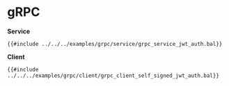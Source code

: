 # gRPC

**Service**

```ballerina
{{#include ../../../examples/grpc/service/grpc_service_jwt_auth.bal}}
```

**Client**

```ballerina
{{#include ../../../examples/grpc/client/grpc_client_self_signed_jwt_auth.bal}}
```
